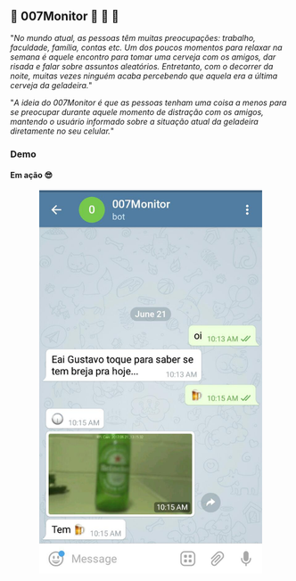 
## :beer: 007Monitor :beer: :rocket: :rocket:

"*No mundo atual, as pessoas têm muitas
preocupações: trabalho, faculdade, família, contas etc.
Um dos poucos momentos para relaxar na semana é
aquele encontro para tomar uma cerveja com os amigos,
dar risada e falar sobre assuntos aleatórios. Entretanto,
com o decorrer da noite, muitas vezes ninguém acaba
percebendo que aquela era a última cerveja da geladeira.*"

"*A ideia do 007Monitor é que as pessoas tenham uma
coisa a menos para se preocupar durante aquele momento
de distração com os amigos, mantendo o usuário
informado sobre a situação atual da geladeira diretamente
no seu celular.*"


### Demo
#### Em ação :sunglasses:
<div style="text-align:center"><img width="400" src="sample.jpg" /></div>
